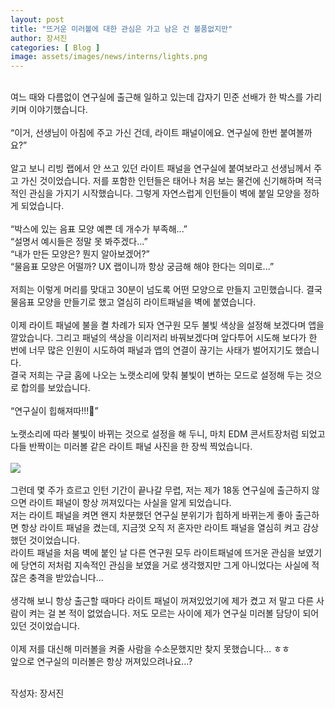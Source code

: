 ```yaml
---
layout: post
title: "뜨거운 미러볼에 대한 관심은 가고 남은 건 볼품없지만"
author: 장서진
categories: [ Blog ]
image: assets/images/news/interns/lights.png
---
```

<br>
여느 때와 다름없이 연구실에 출근해 일하고 있는데 갑자기 민준 선배가 한 박스를 가리키며 이야기했습니다.<br>
<br>
“이거, 선생님이 아침에 주고 가신 건데, 라이트 패널이에요. 연구실에 한번 붙여볼까요?”<br>
<br>
알고 보니 리빙 랩에서 안 쓰고 있던 라이트 패널을 연구실에 붙여보라고  선생님께서 주고 가신 것이었습니다. 저를 포함한 인턴들은 태어나 처음 보는 물건에 신기해하며 적극적인 관심을 가지기 시작했습니다. 그렇게 자연스럽게 인턴들이 벽에 붙일 모양을 정하게 되었습니다. <br>
<br>
“박스에 있는 음표 모양 예쁜 데 개수가 부족해...”<br>
“설명서 예시들은 정말 못 봐주겠다...”<br>
“내가 만든 모양은? 뭔지 알아보겠어?”<br>
“물음표 모양은 어떨까? UX 랩이니까 항상 궁금해 해야 한다는 의미로...”<br>
<br>
저희는 이렇게 머리를 맞대고 30분이 넘도록 어떤 모양으로 만들지 고민했습니다. 결국 물음표 모양을 만들기로 했고 열심히 라이트패널을 벽에 붙였습니다.<br>
<br>
이제 라이트 패널에 불을 켤 차례가 되자 연구원 모두 불빛 색상을 설정해 보겠다며 앱을 깔았습니다. 그리고 패널의 색상을 이리저리 바꿔보겠다며 앞다투어 시도해 보다가 한 번에 너무 많은 인원이 시도하여 패널과 앱의 연결이 끊기는 사태가 벌어지기도 했습니다. <br>
결국 저희는 구글 홈에 나오는 노랫소리에 맞춰 불빛이 변하는 모드로 설정해 두는 것으로 합의를 보았습니다.<br>
<br>
“연구실이 힙해져따!!!💓”<br>
<br>
노랫소리에 따라 불빛이 바뀌는 것으로 설정을 해 두니, 마치 EDM 콘서트장처럼 되었고 다들 반짝이는 미러볼 같은 라이트 패널 사진을 한 장씩 찍었습니다.<br>
<br>
<img src="{{site.baseurl}}/assets/images/news/interns/lights.png">
<br><br>
그런데 몇 주가 흐르고 인턴 기간이 끝나갈 무렵, 저는 제가 18동 연구실에 출근하지 않으면 라이트 패널이 항상 꺼져있다는 사실을 알게 되었습니다. <br>
저는 라이트 패널을 켜면 왠지 차분했던 연구실 분위기가 힙하게 바뀌는게 좋아 출근하면 항상 라이트 패널을 켰는데, 지금껏 오직 저 혼자만 라이트 패널을 열심히 켜고 감상했던 것이었습니다. <br>
라이트 패널을 처음 벽에 붙인 날 다른 연구원 모두 라이트패널에 뜨거운 관심을 보였기에 당연히 저처럼 지속적인 관심을 보였을 거로 생각했지만 그게 아니었다는 사실에 적잖은 충격을 받았습니다...<br>
<br>
생각해 보니 항상 출근할 때마다 라이트 패널이 꺼져있었기에 제가 켰고 저 말고 다른 사람이 켜는 걸 본 적이 없었습니다. 저도 모르는 사이에 제가 연구실 미러볼 담당이 되어있던 것이었습니다.<br>
<br>
이제 저를 대신해 미러볼을 켜줄 사람을 수소문했지만 찾지 못했습니다… ㅎㅎ<br>
앞으로 연구실의 미러볼은 항상 꺼져있으려나요…?<br>
<br>

작성자: 장서진 <br>
